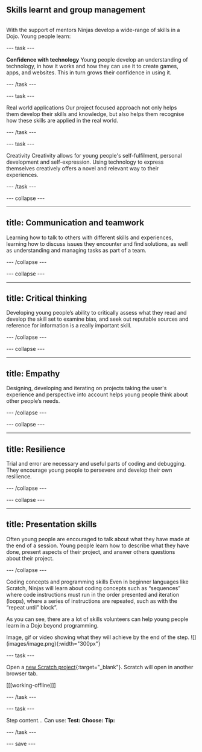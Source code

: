 ## Skills learnt and group management

<div style="display: flex; flex-wrap: wrap">
<div style="flex-basis: 200px; flex-grow: 1; margin-right: 15px;">
  
With the support of mentors Ninjas develop a wide-range of skills in a Dojo. Young people learn:
  
  
--- task ---
  
**Confidence with technology**
Young people develop an understanding of technology, in how it works and how they can use it to create games, apps, and websites. This in turn grows their confidence in using it.
  
--- /task ---
  
--- task ---
  
Real world applications
Our project focused approach not only helps them develop their skills and knowledge, but also helps them recognise how these skills are applied in the real world.
  
--- /task ---
  

--- task ---
  
Creativity
Creativity allows for young people's self-fulfilment, personal development and self-expression. Using technology to express themselves creatively offers a novel and relevant way to their experiences.
  
--- /task ---

--- collapse ---

---
title: Communication and teamwork
---
Learning how to talk to others with different skills and experiences, learning how to discuss issues they encounter and find solutions, as well as understanding and managing tasks as part of a team.
  
--- /collapse ---
  
--- collapse ---

---
title: Critical thinking
---
Developing young people’s ability to critically assess what they read and develop the skill set to examine bias, and seek out reputable sources and reference for information is a really important skill.
  
--- /collapse ---

--- collapse ---

---
title: Empathy
---

Designing, developing and iterating on projects taking the user's experience and perspective into account helps young people think about other people’s needs.
  
--- /collapse ---

--- collapse ---

---
title: Resilience
---
Trial and error are necessary and useful parts of coding and debugging. They encourage young people to persevere and develop their own resilience.
  
--- /collapse ---

--- collapse ---

---
title: Presentation skills
---
  
Often young people are encouraged to talk about what they have made at the end of a session. Young people learn how to describe what they have done, present aspects of their project, and answer others questions about their project.
  
--- /collapse ---

Coding concepts and programming skills
Even in beginner languages like Scratch, Ninjas will learn about coding concepts such as “sequences” where code instructions must run in the order presented and iteration (loops), where a series of instructions are repeated, such as with the “repeat until” block”.

As you can see, there are a lot of skills volunteers can help young people learn in a Dojo beyond programming.

</div>
<div>
Image, gif or video showing what they will achieve by the end of the step. ![](images/image.png){:width="300px"}
</div>
</div>

--- task ---

Open a [new Scratch project](http://rpf.io/scratch-new){:target="_blank"}. Scratch will open in another browser tab.

[[[working-offline]]]

--- /task ---

--- task ---

Step content... 
Can use:
**Test:**
**Choose:**
**Tip:**

--- /task ---

--- save ---
